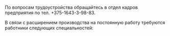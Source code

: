﻿По вопросам трудоустройства обращайтесь в отдел кадров предприятия по тел. +375-1643-3-98-83.

В связи с расширением производства на постоянную работу требуются работники следующих специальностей:
